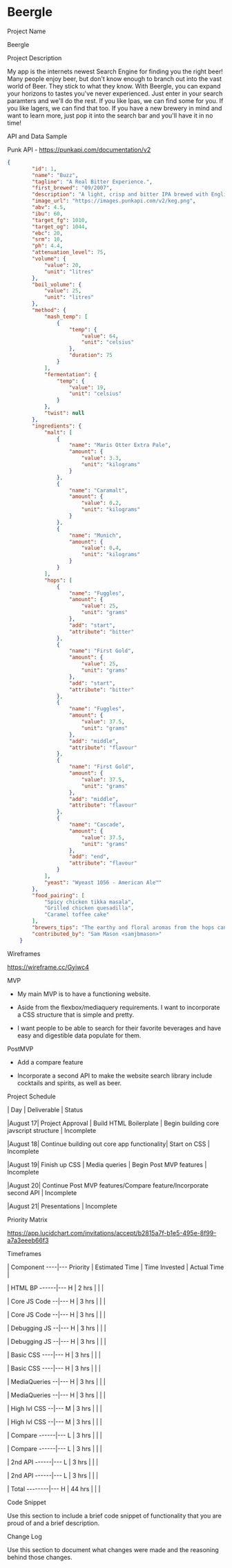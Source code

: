 # Beergle

Project Name

Beergle

Project Description

My app is the internets newest Search Engine for finding you the right beer! Many people enjoy beer, but don't know enough to branch out into the vast world of Beer. They stick to what they know. With Beergle, you can expand your horizons to tastes you've never experienced. Just enter in your search paramters and we'll do the rest. If you like Ipas, we can find some for you. If you like lagers, we can find that too. If you have a new brewery in mind and want to learn more, just pop it into the search bar and you'll have it in no time!

API and Data Sample

Punk API - https://punkapi.com/documentation/v2

```json
{
        "id": 1,
        "name": "Buzz",
        "tagline": "A Real Bitter Experience.",
        "first_brewed": "09/2007",
        "description": "A light, crisp and bitter IPA brewed with English and American hops. A small batch brewed only once.",
        "image_url": "https://images.punkapi.com/v2/keg.png",
        "abv": 4.5,
        "ibu": 60,
        "target_fg": 1010,
        "target_og": 1044,
        "ebc": 20,
        "srm": 10,
        "ph": 4.4,
        "attenuation_level": 75,
        "volume": {
            "value": 20,
            "unit": "litres"
        },
        "boil_volume": {
            "value": 25,
            "unit": "litres"
        },
        "method": {
            "mash_temp": [
                {
                    "temp": {
                        "value": 64,
                        "unit": "celsius"
                    },
                    "duration": 75
                }
            ],
            "fermentation": {
                "temp": {
                    "value": 19,
                    "unit": "celsius"
                }
            },
            "twist": null
        },
        "ingredients": {
            "malt": [
                {
                    "name": "Maris Otter Extra Pale",
                    "amount": {
                        "value": 3.3,
                        "unit": "kilograms"
                    }
                },
                {
                    "name": "Caramalt",
                    "amount": {
                        "value": 0.2,
                        "unit": "kilograms"
                    }
                },
                {
                    "name": "Munich",
                    "amount": {
                        "value": 0.4,
                        "unit": "kilograms"
                    }
                }
            ],
            "hops": [
                {
                    "name": "Fuggles",
                    "amount": {
                        "value": 25,
                        "unit": "grams"
                    },
                    "add": "start",
                    "attribute": "bitter"
                },
                {
                    "name": "First Gold",
                    "amount": {
                        "value": 25,
                        "unit": "grams"
                    },
                    "add": "start",
                    "attribute": "bitter"
                },
                {
                    "name": "Fuggles",
                    "amount": {
                        "value": 37.5,
                        "unit": "grams"
                    },
                    "add": "middle",
                    "attribute": "flavour"
                },
                {
                    "name": "First Gold",
                    "amount": {
                        "value": 37.5,
                        "unit": "grams"
                    },
                    "add": "middle",
                    "attribute": "flavour"
                },
                {
                    "name": "Cascade",
                    "amount": {
                        "value": 37.5,
                        "unit": "grams"
                    },
                    "add": "end",
                    "attribute": "flavour"
                }
            ],
            "yeast": "Wyeast 1056 - American Ale™"
        },
        "food_pairing": [
            "Spicy chicken tikka masala",
            "Grilled chicken quesadilla",
            "Caramel toffee cake"
        ],
        "brewers_tips": "The earthy and floral aromas from the hops can be overpowering. Drop a little Cascade in at the end of the boil to lift the profile with a bit of citrus.",
        "contributed_by": "Sam Mason <samjbmason>"
    }
```

Wireframes

https://wireframe.cc/Gyiwc4

MVP


- My main MVP is to have a functioning website. 


- Aside from the flexbox/mediaquery requirements. I want to incorporate a CSS structure that is simple and pretty.


- I want people to be able to search for their favorite beverages and have easy and digestible data populate for them.


PostMVP


- Add a compare feature


- Incorporate a second API to make the website search library include cocktails and spirits, as well as beer.


Project Schedule


| Day | Deliverable | Status

|August 17| Project Approval | Build HTML Boilerplate | Begin building core javscript structure | Incomplete

|August 18| Continue building out core app functionality| Start on CSS | Incomplete

|August 19| Finish up CSS | Media queries | Begin Post MVP features | Incomplete

|August 20| Continue Post MVP features/Compare feature/Incorporate second API | Incomplete

|August 21| Presentations | Incomplete

Priority Matrix

https://app.lucidchart.com/invitations/accept/b2815a7f-b1e5-495e-8f99-a7a3eeeb66f3

Timeframes

| Component ----|--- Priority | Estimated Time | Time Invested | Actual Time |

| HTML BP ------|--- H | 2 hrs | | |

| Core JS Code --|--- H | 3 hrs | | |

| Core JS Code --|--- H | 3 hrs | | |

| Debugging JS --|--- H | 3 hrs | | |

| Debugging JS --|--- H | 3 hrs | | |

| Basic CSS ----|--- H | 3 hrs | | |

| Basic CSS ----|--- H | 3 hrs | | |

| MediaQueries --|--- H | 3 hrs | | |

| MediaQueries --|--- H | 3 hrs | | |

| High lvl CSS --|--- M | 3 hrs | | |

| High lvl CSS --|--- M | 3 hrs | | |

| Compare ------|--- L | 3 hrs | | |

| Compare ------|--- L | 3 hrs | | |

| 2nd API ------|--- L | 3 hrs | | |

| 2nd API ------|--- L | 3 hrs | | |

| Total --------|--- H | 44 hrs | | |

Code Snippet

Use this section to include a brief code snippet of functionality that you are proud of and a brief description.

Change Log


Use this section to document what changes were made and the reasoning behind those changes.
